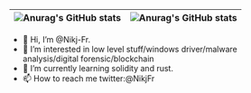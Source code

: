 <!--
**Nikj-Fr/Nikj-Fr** is a ✨ _special_ ✨ repository because its `README.md` (this file) appears on your GitHub profile.

Here are some ideas to get you started:

- 🔭 I’m currently working on ...
- 🌱 I’m currently learning ...
- 👯 I’m looking to collaborate on ...
- 🤔 I’m looking for help with ...
- 💬 Ask me about ...
- 📫 How to reach me: ...
- 😄 Pronouns: ...
- ⚡ Fun fact: ...
-->

| ![Anurag's GitHub stats](https://github-readme-stats.vercel.app/api?username=Nikj-Fr&show_icons=true&theme=dark&hide=prs) | ![Anurag's GitHub stats](https://github-readme-stats.vercel.app/api/top-langs/?username=Nikj-Fr&layout=compact&theme=dark&hide=css,html)
|-----------------------------------------------------------------------------------------------------------|-------------------------------------------------|

- 👋 Hi, I’m @Nikj-Fr.
- 👀 I’m interested in low level stuff/windows driver/malware analysis/digital forensic/blockchain
- 🌱 I’m currently learning solidity and rust.
- 📫 How to reach me twitter:@NikjFr
